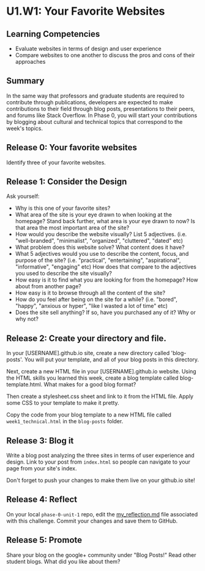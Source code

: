 # U1.W1: Your Favorite Websites


## Learning Competencies
- Evaluate websites in terms of design and user experience
- Compare websites to one another to discuss the pros and cons of their approaches

## Summary
In the same way that professors and graduate students are required to contribute through publications, developers are expected to make contributions to their field through blog posts, presentations to their peers, and forums like Stack Overflow. In Phase 0, you will start your contributions by blogging about cultural and technical topics that correspond to the week's topics. 

## Release 0: Your favorite websites

Identify three of your favorite websites. 

## Release 1: Consider the Design

Ask yourself:
 - Why is this one of your favorite sites?
 - What area of the site is your eye drawn to when looking at the homepage? Stand back further, what area is your eye drawn to now? Is that area the most important area of the site?
 - How would you describe the website visually? List 5 adjectives. (i.e. "well-branded", "minimalist", "organized", "cluttered", "dated" etc)
 - What problem does this website solve? What content does it have?  
 - What 5 adjectives would you use to describe the content, focus, and purpose of the site? (i.e. "practical", "entertaining", "aspirational", "informative", "engaging" etc) How does that compare to the adjectives you used to describe the site visually?
 - How easy is it to find what you are looking for from the homepage? How about from another page?
 - How easy is it to browse through all the content of the site?
 - How do you feel after being on the site for a while? (i.e. "bored", "happy", "anxious or hyper", "like I wasted a lot of time" etc)
 - Does the site sell anything? If so, have you purchased any of it? Why or why not?


## Release 2: Create your directory and file. 

In your [USERNAME].github.io site, create a new directory called 'blog-posts'. You will put your template, and all of your blog posts in this directory. 

Next, create a new HTML file in your [USERNAME].github.io website. Using the HTML skills you learned this week, create a blog template called blog-template.html. What makes for a good blog format? 

Then create a stylesheet.css sheet and link to it from the HTML file. Apply some CSS to your template to make it pretty. 

Copy the code from your blog template to a new HTML file called `week1_technical.html` in the `blog-posts` folder. 

## Release 3: Blog it

Write a blog post analyzing the three sites in terms of user experience and design. Link to your post from `index.html` so people can navigate to your page from your site's index.

Don't forget to push your changes to make them live on your github.io site!

## Release 4: Reflect
On your local `phase-0-unit-1` repo, edit the [my_reflection.md](my_reflection.md) file associated with this challenge. Commit your changes and save them to GitHub. 

## Release 5: Promote
Share your blog on the google+ community under "Blog Posts!" Read other student blogs. What did you like about them? 

<!-- Now that you've done all that work, promote your blog on Twitter! (Yes, this is actually a requirement - more on the importance of Twitter later). -->

